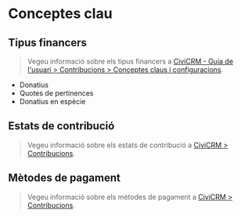 # Conceptes clau

## Tipus financers

> Vegeu informació sobre els tipus financers a [CiviCRM - Guia de l'usuari > Contribucions > Conceptes claus i configuracions](https://docs.civicrm.org/user/ca/latest/contributions/key-concepts-and-configurations/#tipus-financers).

- Donatius
- Quotes de pertinences
- Donatius en espècie

## Estats de contribució

> Vegeu informació sobre els estats de contribució a [CiviCRM > Contribucions](/civicrm/contribucions/#estats-de-contribucio).

## Mètodes de pagament

> Vegeu informació sobre els mètodes de pagament a [CiviCRM > Contribucions](/civicrm/contribucions/#metodes-de-pagament).

